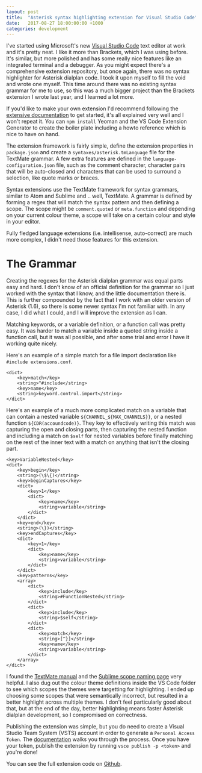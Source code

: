 ```yaml
---
layout: post
title:  "Asterisk syntax highlighting extension for Visual Studio Code"
date:   2017-08-27 18:00:00:00 +1000
categories: development
---
```


I've started using Microsoft's new [Visual Studio Code](https://code.visualstudio.com/) text editor at work and it's pretty neat. I like it more than Brackets, which I was using before. It's similar, but more polished and has some really nice features like an integrated terminal and a debugger. As you might expect there's a comprehensive extension repository, but once again, there was no syntax highlighter for Asterisk dialplan code. I took it upon myself to fill the void and wrote one myself. This time around there was no existing syntax grammar for me to use, so this was a much bigger project than the Brackets extension I wrote last year, and I learned a lot more.

If you'd like to make your own extension I'd recommend following the [extensive documentation](https://code.visualstudio.com/docs/extensions/overview) to get started, it's all explained very well and I won't repeat it. You can `npm install` Yeoman and the VS Code Extension Generator to create the boiler plate including a howto reference which is nice to have on hand.

The extension framework is fairly simple, define the extension properties in `package.json` and create a `syntaxes/asterisk.tmLanguage` file for the TextMate grammar. A few extra features are defined in the `language-configuration.json` file, such as the comment character, character pairs that will be auto-closed and characters that can be used to surround a selection, like quote marks or braces.

Syntax extensions use the TextMate framework for syntax grammars, similar to Atom and Sublime and .. well, TextMate. A grammar is defined by forming a regex that will match the syntax pattern and then defining a scope. The scope might be `comment.quoted` or `meta.function` and depending on your current colour theme, a scope will take on a certain colour and style in your editor.

Fully fledged language extensions (i.e. intellisense, auto-correct) are much more complex, I didn't need those features for this extension.

# The Grammar

Creating the regexes for the Asterisk dialplan grammar was equal parts easy and hard. I don't know of an official definition for the grammar so I just worked with the syntax that I know, and the little documentation there is. This is further compounded by the fact that I work with an older version of Asterisk (1.6), so there is some newer syntax I'm not familiar with. In any case, I did what I could, and I will improve the extension as I can.

Matching keywords, or a variable definition, or a function call was pretty easy. It was harder to match a variable inside a quoted string inside a function call, but it was all possible, and after some trial and error I have it working quite nicely.

Here's an example of a simple match for a file import declaration like `#include extensions.conf`.

    <dict>
        <key>match</key>
        <string>^#include</string>
        <key>name</key>
        <string>keyword.control.import</string>
    </dict>

Here's an example of a much more complicated match on a variable that can contain a nested variable `${CHANNEL_${MAX_CHANNELS}}`, or a nested function `${CDR(accoundcode)}`. They key to effectively writing this match was capturing the open and closing parts, then capturing the nested function and including a match on `$self` for nested variables before finally matching on the rest of the inner text with a match on anything that isn't the closing part.

    <key>VariableNested</key>
    <dict>
        <key>begin</key>
        <string>(\$\{)</string>
        <key>beginCaptures</key>
        <dict>
            <key>1</key>
            <dict>
                <key>name</key>
                <string>variable</string>
            </dict>
        </dict>
        <key>end</key>
        <string>(\})</string>
        <key>endCaptures</key>
        <dict>
            <key>1</key>
            <dict>
                <key>name</key>
                <string>variable</string>
            </dict>
        </dict>
        <key>patterns</key>
        <array>
            <dict>
                <key>include</key>
                <string>#FunctionNested</string>
            </dict>
            <dict>
                <key>include</key>
                <string>$self</string>
            </dict>
            <dict>
                <key>match</key>
                <string>[^}]</string>
                <key>name</key>
                <string>variable</string>
            </dict>
        </array>
    </dict>

I found the [TextMate manual](http://manual.macromates.com/en/) and the [Sublime scope naming page](https://www.sublimetext.com/docs/3/scope_naming.html) very helpful. I also dug out the colour theme definitions inside the VS Code folder to see which scopes the themes were targetting for highlighting. I ended up choosing some scopes that were semantically incorrect, but resulted in a better highlight across multiple themes. I don't feel particularly good about that, but at the end of the day, better highlighting means faster Asterisk dialplan development, so I compromised on correctness. 

Publishing the extension was simple, but you do need to create a Visual Studio Team System (VSTS) account in order to generate a `Personal Access Token`. The [documentation](https://code.visualstudio.com/docs/extensions/publish-extension) walks you through the process. Once you have your token, publish the extension by running `vsce publish -p <token>` and you're done!

You can see the full extension code on [Github](https://github.com/peacefixation/asterisk-vscode).